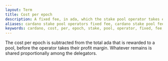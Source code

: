 ```yaml
---
layout: Term
title: Cost per epoch
description: A fixed fee, in ada, which the stake pool operator takes every epoch from the pool rewards to cover the costs of running a stake pool.
aliases: cardano stake pool operators fixed fee, cardano stake pool fees, cost per epoch, cardano stake pool operators cost per epoch
keywords: cardano, cost, per, epoch, stake, pool, operator, fixed, fee, rewards
---
```

The cost per epoch is subtracted from the total ada that is rewarded to a pool, before the operator takes their profit margin. Whatever remains is shared proportionally among the delegators.
